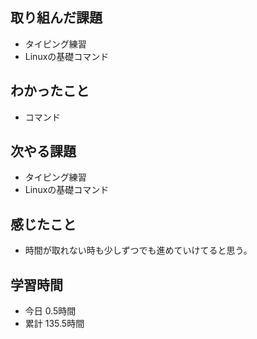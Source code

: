 ## 取り組んだ課題
- タイピング練習
- Linuxの基礎コマンド
## わかったこと
- コマンド
## 次やる課題
- タイピング練習
- Linuxの基礎コマンド
## 感じたこと
- 時間が取れない時も少しずつでも進めていけてると思う。
## 学習時間
- 今日 0.5時間
- 累計 135.5時間
